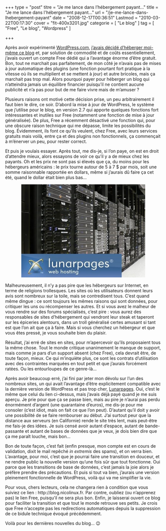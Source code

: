 +++
type = "post"
titre = "Je me lance dans l&rsquo;hébergement payant&#8230;"
title = "Je me lance dans l'hébergement payant&#8230;"
url = "/je-me-lance-dans-lhebergement-payant"
date = "2008-12-17T00:36:51"
Lastmod = "2010-03-22T00:17:30"
cover = "fit-400x3201.jpg"
categorie = [ "Le blog" ]
tag = [ "Free", "Le blog", "Wordpress" ]

+++

<p>Après avoir expérimenté <a href="http://wordpress.com/">WordPress.com</a>, <a href="http://voiretmanger.fr/2008/07/28/wordpresscom-cest-bien-heberger-son-blog-cest-mieux/">j&rsquo;avais décidé d&rsquo;héberger moi-même ce blog</a> et, par solution de commodité et de coûts essentiellement, j&rsquo;avais ouvert un compte Free dédié qui a l&rsquo;avantage énorme d&rsquo;être gratuit. Bon, tout ne marchait pas parfaitement, de mon côté je n&rsquo;avais pas de mises à jour automatique des plugins (une fonction pourtant fort pratique à la vitesse où ils se multiplient et se mettent à jour) et autre bricoles, mais ça marchait pas trop mal. Alors pourquoi payer pour héberger un blog qui n&rsquo;atteindra jamais un équilibre financier puisqu&rsquo;il ne contient aucune publicité et n&rsquo;a pas pour but de me faire vivre mais de m&rsquo;amuser ?</p>
<p>Plusieurs raisons ont motivé cette décision prise, un peu arbitrairement il faut bien le dire, ce soir. D&rsquo;abord la mise à jour de WordPress, le système que j&rsquo;utilise pour le blog, en version 2.7 qui apporte quelques fonctions fort intéressantes et inutiles sur Free (notamment une fonction de mise à jour généralisée). De plus, Free a récemment désactivé une fonction qui, pour une obscure raison technique qui me dépasse, limite les possibilités du blog. Évidemment, ils font ce qu&rsquo;ils veulent, chez Free, avec leurs services gratuits mais voilà, entre ça et des plugins non fonctionnels, ça commençait à m&rsquo;énerver un peu, pour rester correct.</p>
<p>Et puis je voulais essayer. Après tout, me dis-je, si l&rsquo;on paye, on est en droit d&rsquo;attendre mieux, alors essayons de voir ce qu&rsquo;il y a de mieux chez les payants. Oh et les prix ne sont pas si élevés que ça, du moins pour les hébergeurs américains : le prix tourne autour de 5 à 7 $ par mois, soit une somme raisonnable rapportée en dollars, même si j&rsquo;aurais dû faire ça cet été, quand le dollar était bien plus bas&#8230;</p>
<p style="text-align: center;"><img class="alignnone size-full wp-image-988" title="fit-400x320" src="fit-400x320.jpg" alt="" width="400" height="300" /></p>
<p>
<p>Malheureusement, il n&rsquo;y a pas pire que les hébergeurs sur Internet, en terme de religions trollesques. Les sites où les utilisateurs donnent leurs avis sont nombreux sur la toile, mais se contredisent tous. C&rsquo;est quand même dingue : ce sont toujours les mêmes raisons qui sont données, pour critiquer les uns ou récompenser les autres. Et si vous avez le malheur de vous rendre sur des forums spécialisés, c&rsquo;est pire : vous aurez des responsables de sites d&rsquo;hébergement qui vendront leur steak et taperont sur les épiceries alentours, dans un troll généralisé certes amusant si tant est que l&rsquo;on ait que ça à faire. Mais si vous cherchez un hébergeur et que vous êtes pressé, je vous souhaite bien du plaisir.</p>
<p>Résultat, j&rsquo;ai erré de sites en sites, pour m&rsquo;apercevoir qu&rsquo;ils proposaient tous la même chose. Tout le monde critique unanimement le manque de support, mais comme je pars d&rsquo;un support absent (chez Free), cela devrait être, de toute façon, mieux. Ce qui m&rsquo;inquiète plus, ce sont les contrats d&rsquo;utilisation avec des contraintes marquées en tout petit et que j&rsquo;aurais forcément ratées. Ou les entourloupes de ce genre-là&#8230;</p>
<p>Après avoir beaucoup erré, j&rsquo;ai fini par jeter mon dévolu sur l&rsquo;un des nombreux sites, un qui avait l&rsquo;avantage d&rsquo;être explicitement compatible avec la dernière version de WordPress et pas trop cher, <a href="http://www.lunarpages.com/">Lunarpages</a>. Oui, c&rsquo;est le même que celui du lien ci-dessus, mais j&rsquo;avais déjà payé quand je me suis aperçu. Je prie pour que ça se passe bien, mais au pire je n&rsquo;aurai pas perdu énormément d&rsquo;argent (une quarantaine d&rsquo;euros), me dis-je pour me consoler (c&rsquo;est idiot, mais on fait ce que l&rsquo;on peut). D&rsquo;autant qu&rsquo;il doit y avoir une possibilité de se faire rembourser au début. J&rsquo;ai surtout peur que la distance aux serveurs (en Californie) rende le site très lent, mais peut-être me fais-je des idées. Je suis censé avoir autant d&rsquo;espace, autant de bande-passante et autant de bases de données que je veux, je dois bien dire que ça me paraît louche, mais bon&#8230;</p>
<p>
<p>Bon de toute façon, c&rsquo;est fait (enfin presque, mon compte est en cours de validation, dixit le mail repêché <em>in extremis</em> des spams), et on verra bien. L&rsquo;avantage, pour moi, c&rsquo;est que je pourrai faire une transition en douceur, et ne rendre public la nouvelle version qu&rsquo;une fois sûr que tout fonctionne. Oui parce que les transitions de base de données, c&rsquo;est jamais la joie alors je préfère prendre des précautions. Et puis si tout va bien, j&rsquo;aurais une version pleinement fonctionnelle de WordPress, voilà qui va me simplifier la vie.</p>
<p>Pour vous, chers lecteurs, cela ne changera rien à condition que vous suiviez ce lien : http://blog.nicolinux.fr. Par contre, oubliez (ou n&rsquo;apprenez pas) le lien Free, puisqu&rsquo;il ne sera plus bon. Enfin, je laisserai ouvert ce blog pour faciliter la transition et que tout le monde retrouve ses petits. Je crois que Free n&rsquo;accepte pas les redirections automatiques depuis la suppression de ce bidule technique évoqué précédemment.</p>
<p>Voilà pour les dernières nouvelles du blog&#8230; 😉</p>

